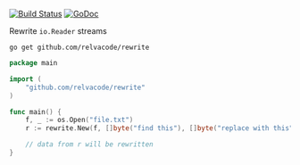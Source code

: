 [![Build Status](https://travis-ci.org/relvacode/rewrite.svg?branch=master)](https://travis-ci.org/relvacode/rewrite) [![GoDoc](https://godoc.org/github.com/relvacode/rewrite?status.svg)](https://godoc.org/github.com/relvacode/rewrite)

Rewrite `io.Reader` streams


```
go get github.com/relvacode/rewrite
```

```go
package main

import (
    "github.com/relvacode/rewrite"
)

func main() {
    f, _ := os.Open("file.txt")
    r := rewrite.New(f, []byte("find this"), []byte("replace with this"))

    // data from r will be rewritten
}

```